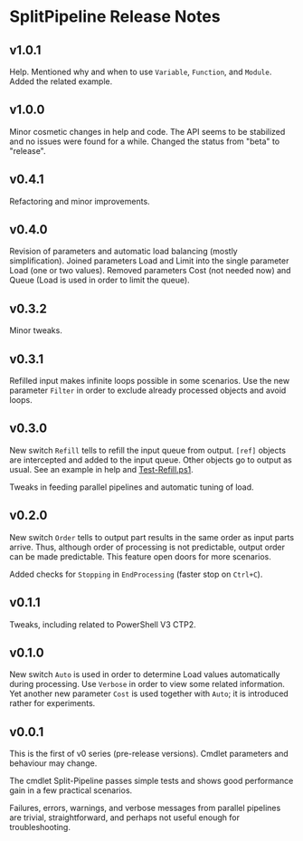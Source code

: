 SplitPipeline Release Notes
===========================

## v1.0.1

Help. Mentioned why and when to use `Variable`, `Function`, and `Module`. Added
the related example.

## v1.0.0

Minor cosmetic changes in help and code. The API seems to be stabilized and no
issues were found for a while. Changed the status from "beta" to "release".

## v0.4.1

Refactoring and minor improvements.

## v0.4.0

Revision of parameters and automatic load balancing (mostly simplification).
Joined parameters Load and Limit into the single parameter Load (one or two
values). Removed parameters Cost (not needed now) and Queue (Load is used in
order to limit the queue).

## v0.3.2

Minor tweaks.

## v0.3.1

Refilled input makes infinite loops possible in some scenarios. Use the new
parameter `Filter` in order to exclude already processed objects and avoid
loops.

## v0.3.0

New switch `Refill` tells to refill the input queue from output. `[ref]`
objects are intercepted and added to the input queue. Other objects go to
output as usual. See an example in help and
[Test-Refill.ps1](https://github.com/nightroman/SplitPipeline/blob/master/Tests/Test-Refill.ps1).

Tweaks in feeding parallel pipelines and automatic tuning of load.

## v0.2.0

New switch `Order` tells to output part results in the same order as input
parts arrive. Thus, although order of processing is not predictable, output
order can be made predictable. This feature open doors for more scenarios.

Added checks for `Stopping` in `EndProcessing` (faster stop on `Ctrl+C`).

## v0.1.1

Tweaks, including related to PowerShell V3 CTP2.

## v0.1.0

New switch `Auto` is used in order to determine Load values automatically during
processing. Use `Verbose` in order to view some related information. Yet another
new parameter `Cost` is used together with `Auto`; it is introduced rather for
experiments.

## v0.0.1

This is the first of v0 series (pre-release versions). Cmdlet parameters and
behaviour may change.

The cmdlet Split-Pipeline passes simple tests and shows good performance gain
in a few practical scenarios.

Failures, errors, warnings, and verbose messages from parallel pipelines are
trivial, straightforward, and perhaps not useful enough for troubleshooting.
